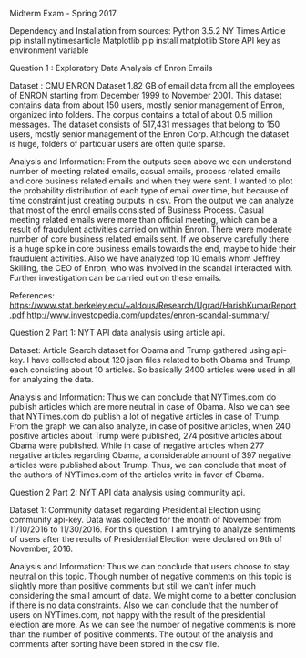 Midterm Exam - Spring 2017

Dependency and Installation from sources:
Python 3.5.2
NY Times Article
pip install nytimesarticle
Matplotlib
pip install matplotlib
Store API key as environment variable



Question 1 :
Exploratory Data Analysis of Enron Emails

Dataset : CMU ENRON Dataset
1.82 GB of email data from all the employees of ENRON starting from December 1999 to November 2001. This dataset contains data from about 150 users, mostly senior management of Enron, organized into folders. The corpus contains a total of about 0.5 million messages. The dataset consists of 517,431 messages that belong to 150 users, mostly senior management of the Enron Corp. Although the dataset is huge, folders of particular users are often quite sparse.

Analysis and Information:
From the outputs seen above we can understand number of meeting related emails, casual emails, process related emails and core business related emails and when they were sent. I wanted to plot the probability distribution of each type of email over time, but because of time constraint just creating outputs in csv. From the output we can analyze that most of the enrol emails consisted of Business Process. Casual meeting related emails were more than official meeting, which can be a result of fraudulent activities carried on within Enron. There were moderate number of core business related emails sent. If we observe carefully there is a huge spike in core business emails towards the end, maybe to hide their fraudulent activities. Also we have analyzed top 10 emails whom Jeffrey Skilling, the CEO of Enron, who was involved in the scandal interacted with. Further investigation can be carried out on these emails.

References:
https://www.stat.berkeley.edu/~aldous/Research/Ugrad/HarishKumarReport.pdf
http://www.investopedia.com/updates/enron-scandal-summary/



Question 2 Part 1:
NYT API data analysis using article api.

Dataset:
Article Search dataset for Obama and Trump gathered using api-key. I have collected about 120 json files related to both Obama and Trump, each consisting about 10 articles. So basically 2400 articles were used in all for analyzing the data.

Analysis and Information:
Thus we can conclude that NYTimes.com do publish articles which are more neutral in case of Obama. Also we can see that NYTimes.com do publish a lot of negative articles in case of Trump. From the graph we can also analyze, in case of positive articles, when 240 positive articles about Trump were published, 274 positive articles about Obama were published.
While in case of negative articles when 277 negative articles regarding Obama, a considerable amount of 397 negative articles were published about Trump.
Thus, we can conclude that most of the authors of NYTimes.com of the articles write in favor of Obama.



Question 2 Part 2:
NYT API data analysis using community api.

Dataset 1:
Community dataset regarding Presidential Election using community api-key. Data was collected for the month of November from 11/10/2016 to 11/30/2016. For this question, I am trying to analyze sentiments of users after the results of Presidential Election were declared on 9th of November, 2016.

Analysis and Information:
Thus we can conclude that users choose to stay neutral on this topic. Though number of negative comments on this topic is slightly more than positive comments but still we can't infer much considering the small amount of data. We might come to a better conclusion if there is no data constraints.
Also we can conclude that the number of users on NYTimes.com, not happy with the result of the presidential election are more. As we can see the number of negative comments is more than the number of positive comments. The output of the analysis and comments after sorting have been stored in the csv file.
